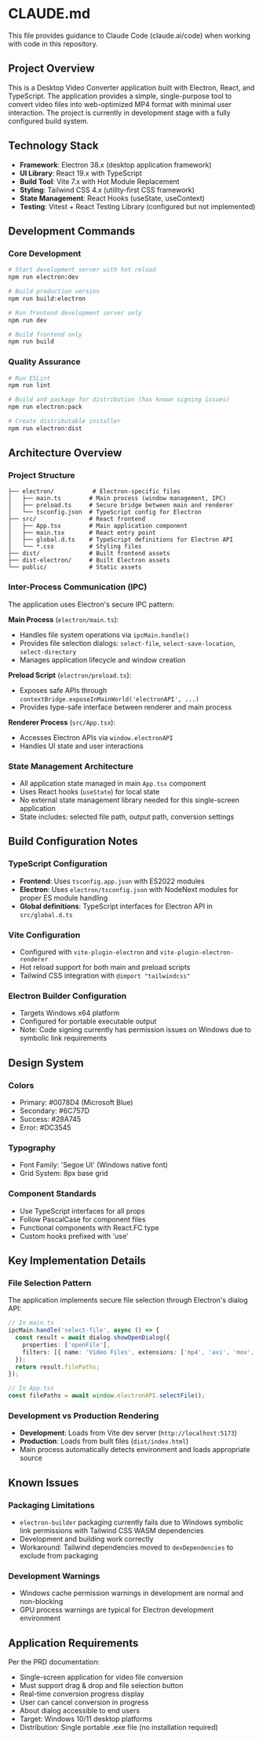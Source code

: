 # CLAUDE.md

This file provides guidance to Claude Code (claude.ai/code) when working with code in this repository.

## Project Overview

This is a Desktop Video Converter application built with Electron, React, and TypeScript. The application provides a simple, single-purpose tool to convert video files into web-optimized MP4 format with minimal user interaction. The project is currently in development stage with a fully configured build system.

## Technology Stack

- **Framework**: Electron 38.x (desktop application framework)
- **UI Library**: React 19.x with TypeScript
- **Build Tool**: Vite 7.x with Hot Module Replacement
- **Styling**: Tailwind CSS 4.x (utility-first CSS framework)
- **State Management**: React Hooks (useState, useContext)
- **Testing**: Vitest + React Testing Library (configured but not implemented)

## Development Commands

### Core Development
```bash
# Start development server with hot reload
npm run electron:dev

# Build production version
npm run build:electron

# Run frontend development server only
npm run dev

# Build frontend only
npm run build
```

### Quality Assurance
```bash
# Run ESLint
npm run lint

# Build and package for distribution (has known signing issues)
npm run electron:pack

# Create distributable installer
npm run electron:dist
```

## Architecture Overview

### Project Structure
```
├── electron/           # Electron-specific files
│   ├── main.ts        # Main process (window management, IPC)
│   ├── preload.ts     # Secure bridge between main and renderer
│   └── tsconfig.json  # TypeScript config for Electron
├── src/               # React frontend
│   ├── App.tsx        # Main application component
│   ├── main.tsx       # React entry point
│   ├── global.d.ts    # TypeScript definitions for Electron API
│   └── *.css          # Styling files
├── dist/              # Built frontend assets
├── dist-electron/     # Built Electron assets
└── public/            # Static assets
```

### Inter-Process Communication (IPC)
The application uses Electron's secure IPC pattern:

**Main Process** (`electron/main.ts`):
- Handles file system operations via `ipcMain.handle()`
- Provides file selection dialogs: `select-file`, `select-save-location`, `select-directory`
- Manages application lifecycle and window creation

**Preload Script** (`electron/preload.ts`):
- Exposes safe APIs through `contextBridge.exposeInMainWorld('electronAPI', ...)`
- Provides type-safe interface between renderer and main process

**Renderer Process** (`src/App.tsx`):
- Accesses Electron APIs via `window.electronAPI`
- Handles UI state and user interactions

### State Management Architecture
- All application state managed in main `App.tsx` component
- Uses React hooks (`useState`) for local state
- No external state management library needed for this single-screen application
- State includes: selected file path, output path, conversion settings

## Build Configuration Notes

### TypeScript Configuration
- **Frontend**: Uses `tsconfig.app.json` with ES2022 modules
- **Electron**: Uses `electron/tsconfig.json` with NodeNext modules for proper ES module handling
- **Global definitions**: TypeScript interfaces for Electron API in `src/global.d.ts`

### Vite Configuration
- Configured with `vite-plugin-electron` and `vite-plugin-electron-renderer`
- Hot reload support for both main and preload scripts
- Tailwind CSS integration with `@import "tailwindcss"`

### Electron Builder Configuration
- Targets Windows x64 platform
- Configured for portable executable output
- Note: Code signing currently has permission issues on Windows due to symbolic link requirements

## Design System

### Colors
- Primary: #0078D4 (Microsoft Blue)
- Secondary: #6C757D
- Success: #28A745
- Error: #DC3545

### Typography
- Font Family: 'Segoe UI' (Windows native font)
- Grid System: 8px base grid

### Component Standards
- Use TypeScript interfaces for all props
- Follow PascalCase for component files
- Functional components with React.FC type
- Custom hooks prefixed with 'use'

## Key Implementation Details

### File Selection Pattern
The application implements secure file selection through Electron's dialog API:
```typescript
// In main.ts
ipcMain.handle('select-file', async () => {
  const result = await dialog.showOpenDialog({
    properties: ['openFile'],
    filters: [{ name: 'Video Files', extensions: ['mp4', 'avi', 'mov', ...] }]
  });
  return result.filePaths;
});

// In App.tsx
const filePaths = await window.electronAPI.selectFile();
```

### Development vs Production Rendering
- **Development**: Loads from Vite dev server (`http://localhost:5173`)
- **Production**: Loads from built files (`dist/index.html`)
- Main process automatically detects environment and loads appropriate source

## Known Issues

### Packaging Limitations
- `electron-builder` packaging currently fails due to Windows symbolic link permissions with Tailwind CSS WASM dependencies
- Development and building work correctly
- Workaround: Tailwind dependencies moved to `devDependencies` to exclude from packaging

### Development Warnings
- Windows cache permission warnings in development are normal and non-blocking
- GPU process warnings are typical for Electron development environment

## Application Requirements

Per the PRD documentation:
- Single-screen application for video file conversion
- Must support drag & drop and file selection button
- Real-time conversion progress display
- User can cancel conversion in progress
- About dialog accessible to end users
- Target: Windows 10/11 desktop platforms
- Distribution: Single portable .exe file (no installation required)